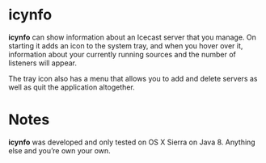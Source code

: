 # icynfo

**icynfo** can show information about an Icecast server that you manage. On starting it adds an icon to the system tray, and when you hover over it, information about your currently running sources and the number of listeners will appear.

The tray icon also has a menu that allows you to add and delete servers as well as quit the application altogether.

# Notes

**icynfo** was developed and only tested on OS X Sierra on Java 8. Anything else and you’re own your own.
